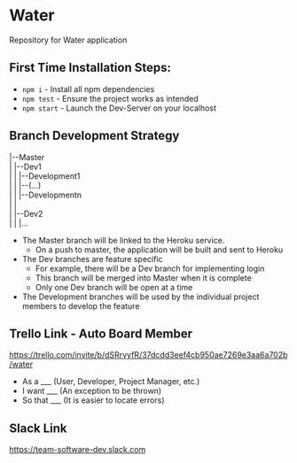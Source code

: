 # Water
Repository for Water application

## First Time Installation Steps:
* `npm i`        - Install all npm dependencies  
* `npm test`     - Ensure the project works as intended  
* `npm start`    - Launch the Dev-Server on your localhost  

## Branch Development Strategy
|--Master  
|	|--Dev1  
|	|	|--Development1  
|	|	|--(...)  
|	|	|--Developmentn  
|	|  
|	|--Dev2  
|	|	|...  

* The Master branch will be linked to the Heroku service.
	* On a push to master, the application will be built and sent to Heroku
* The Dev branches are feature specific
	* For example, there will be a Dev branch for implementing login
	* This branch will be merged into Master when it is complete
	* Only one Dev branch will be open at a time
* The Development branches will be used by the individual project members to develop the feature

## Trello Link - Auto Board Member
https://trello.com/invite/b/dSRrvyfR/37dcdd3eef4cb950ae7269e3aa6a702b/water
* As a ___ 		(User, Developer, Project Manager, etc.)
* I want ___	(An exception to be thrown)
* So that ___	(It is easier to locate errors)

## Slack Link
https://team-software-dev.slack.com